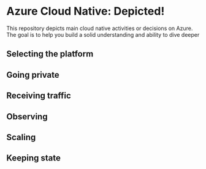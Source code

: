 # Azure Cloud Native: Depicted!

This repository depicts main cloud native activities or decisions on Azure. The goal is to help you build a solid understanding and ability to dive deeper

## Selecting the platform
## Going private
## Receiving traffic
## Observing
## Scaling
## Keeping state